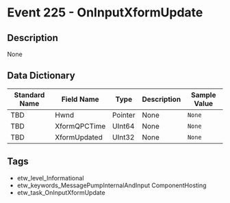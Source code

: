 # Event 225 - OnInputXformUpdate

## Description
None

## Data Dictionary
|Standard Name|Field Name|Type|Description|Sample Value|
|---|---|---|---|---|
|TBD|Hwnd|Pointer|None|`None`|
|TBD|XformQPCTime|UInt64|None|`None`|
|TBD|XformUpdated|UInt32|None|`None`|

## Tags
* etw_level_Informational
* etw_keywords_MessagePumpInternalAndInput ComponentHosting
* etw_task_OnInputXformUpdate